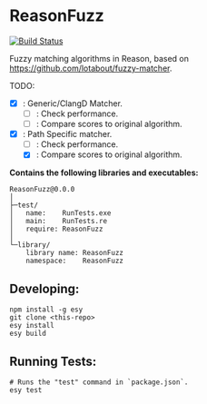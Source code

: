 # ReasonFuzz

[![Build Status](https://dev.azure.com/CrossR-1/reasonFuzz/_apis/build/status/CrossR.reasonFuzz?branchName=master)](https://dev.azure.com/CrossR-1/reasonFuzz/_build/latest?definitionId=3&branchName=master)


Fuzzy matching algorithms in Reason, based on https://github.com/lotabout/fuzzy-matcher.

TODO:
 - [x] : Generic/ClangD Matcher.
    - [ ] : Check performance.
    - [ ] : Compare scores to original algorithm.
 - [X] : Path Specific matcher.
    - [ ] : Check performance.
    - [X] : Compare scores to original algorithm.

**Contains the following libraries and executables:**

```
ReasonFuzz@0.0.0
│
├─test/
│   name:    RunTests.exe
│   main:    RunTests.re
│   require: ReasonFuzz
│
└─library/
    library name: ReasonFuzz
    namespace:    ReasonFuzz
```

## Developing:

```
npm install -g esy
git clone <this-repo>
esy install
esy build
```

## Running Tests:

```
# Runs the "test" command in `package.json`.
esy test
```
